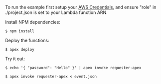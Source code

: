 To run the example first setup your [AWS Credentials](http://apex.run/#aws-credentials), and ensure "role" in ./project.json is set to your Lambda function ARN.

Install NPM dependencies:

```
$ npm install
```

Deploy the functions:

```
$ apex deploy
```

Try it out:

```
$ echo '{ "password": "Hello" }' | apex invoke requester-apex
```

```
$ apex invoke requester-apex < event.json
```
